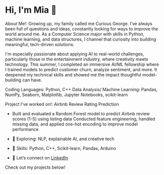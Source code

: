 # Hi, I'm Mia 👋

About Me!:
Growing up, my family called me Curious George. I’ve always been full of questions and ideas, constantly looking for ways to improve the world around me. As a Computer Science major with skills in Python, machine learning, and data structures, I channel that curiosity into building meaningful, tech-driven solutions.

I'm especially passionate about applying AI to real-world challenges, particularly those in the entertainment industry, where creativity meets technology. This summer, I completed an immersive AI/ML fellowship where I trained models to predict customer churn, analyze sentiment, and more. It deepened my technical skills and showed me the impact thoughtful model-building can have.

Coding Languages: Python, C++
Data Analysis/ Machine Learning: Pandas, NumPy, Seaborn, Matplotlib, Jupyter Notebooks, scikit-learn

Project I've worked on!:
Airbnb Review Rating Prediction
- Built and evaluated a Random Forest model to predict Airbnb review scores (1-5) using listing data
Conducted feature engineering, handled missing data, and applied one-hot encoding to improve model performance
 
- 🧠 Exploring: NLP, explainable AI, and creative tech  
- 🧰 Skills: Python, C++, Scikit-learn, Pandas, Arduino  
- 💬 Let’s connect on [LinkedIn](https://www.linkedin.com/in/mialcarter)

Check out my projects below!

